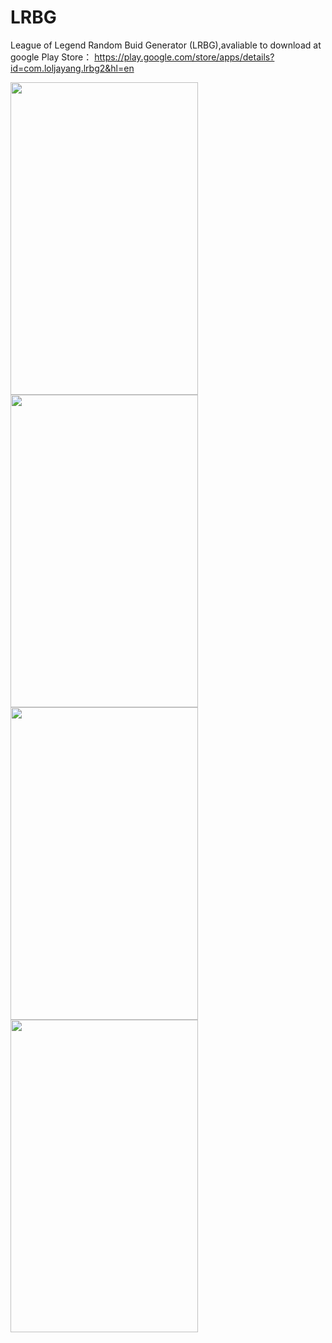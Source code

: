 # LRBG
League of Legend Random Buid Generator (LRBG),avaliable to download  at google Play Store：
https://play.google.com/store/apps/details?id=com.loljayang.lrbg2&hl=en 

<img src="https://i.imgur.com/QxNM8if.png" width="300" height="500"> <img src="https://i.imgur.com/4pXbGom.png" width="300" height="500">
<img src="https://i.imgur.com/sSdMHxA.png" width="300" height="500"> <img src="https://i.imgur.com/1GvcuKA.png" width="300" height="500">


